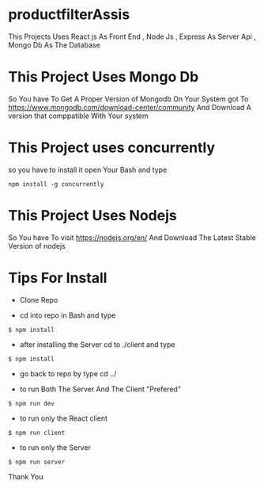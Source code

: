 # productfilterAssis
 This Projects Uses React js As Front End , Node Js , Express  As Server Api , Mongo Db As The Database 

# This Project Uses Mongo Db 
So You have To Get A Proper Version of Mongodb On Your System 
got To https://www.mongodb.com/download-center/community
And Download A version that comppatible With Your system 

# This Project uses concurrently 
so you have to install it open Your Bash and type 
```shell
npm install -g concurrently 
```
# This Project Uses Nodejs 
So You have To visit https://nodejs.org/en/
And Download The Latest Stable Version of nodejs 


# Tips For Install 
+ Clone Repo 

+ cd into repo in Bash and type  
```shell
$ npm install 
```
+ after installing the Server cd to ./client and type
```shell
$ npm install 
```
+ go back to repo by type cd ../

+ to run  Both The Server And The Client  "Prefered"
```shell
$ npm run dev 
```
+ to run only the React client 
```shell
$ npm run client 
```
+ to run only the Server 
```shell
$ npm run server 
```
Thank You 
